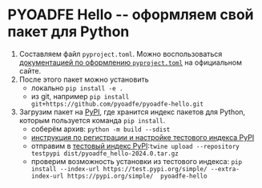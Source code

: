 PYOADFE Hello -- оформляем свой пакет для Python
================================================

1. Составляем файл `pyproject.toml`. Можно воспользоваться [документацией по оформлению `pyproject.toml`](https://packaging.python.org/en/latest/guides/writing-pyproject-toml/)
   на официальном сайте.
2. После этого пакет можно установить
   - локально `pip install -e .`
   - из git, например `pip install git+https://github.com/pyoadfe/pyoadfe-hello.git`
3. Загрузим пакет на [PyPI](https://pypi.org/), где хранится индекс пакетов для Python, которым пользуется команда `pip install`.
   - соберём архив: `python -m build --sdist`
   - [инструкция по регистрации и настройке тестового индекса PyPI](https://packaging.python.org/en/latest/guides/using-testpypi/)
   - отправим в [тестовый индекс PyPI](https://test.pypi.org):`twine upload --repository testpypi dist/pyoadfe_hello-2024.0.tar.gz`
   - проверим возможность установки из тестового индекса: `pip install --index-url https://test.pypi.org/simple/ --extra-index-url https://pypi.org/simple/  pyoadfe-hello`
